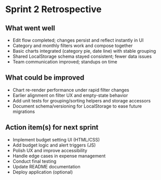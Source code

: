 # Sprint 2 Retrospective

## What went well

- Edit flow completed; changes persist and reflect instantly in UI
- Category and monthly filters work and compose together
- Basic charts integrated (category pie, date line) with stable grouping
- Shared LocalStorage schema stayed consistent; fewer data issues
- Team communication improved; standups on time

## What could be improved

- Chart re-render performance under rapid filter changes
- Earlier alignment on filter UX and empty-state behavior
- Add unit tests for grouping/sorting helpers and storage accessors
- Document schema/versioning for LocalStorage to ease future migrations

## Action item(s) for next sprint

- Implement budget setting UI (HTML/CSS)
- Add budget logic and alert triggers (JS)
- Polish UX and improve accessibility
- Handle edge cases in expense management
- Conduct final testing
- Update README documentation
- Deploy application (optional)
